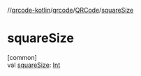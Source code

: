 //[qrcode-kotlin](../../../index.md)/[qrcode](../index.md)/[QRCode](index.md)/[squareSize](square-size.md)

# squareSize

[common]\
val [squareSize](square-size.md): [Int](https://kotlinlang.org/api/latest/jvm/stdlib/kotlin/-int/index.html)
